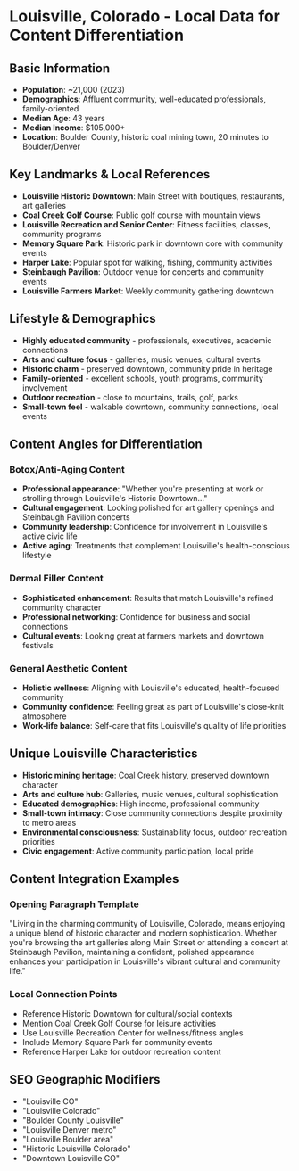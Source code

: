 # Louisville, Colorado - Local Data for Content Differentiation

## Basic Information
- **Population**: ~21,000 (2023)
- **Demographics**: Affluent community, well-educated professionals, family-oriented
- **Median Age**: 43 years
- **Median Income**: $105,000+
- **Location**: Boulder County, historic coal mining town, 20 minutes to Boulder/Denver

## Key Landmarks & Local References
- **Louisville Historic Downtown**: Main Street with boutiques, restaurants, art galleries
- **Coal Creek Golf Course**: Public golf course with mountain views
- **Louisville Recreation and Senior Center**: Fitness facilities, classes, community programs
- **Memory Square Park**: Historic park in downtown core with community events
- **Harper Lake**: Popular spot for walking, fishing, community activities
- **Steinbaugh Pavilion**: Outdoor venue for concerts and community events
- **Louisville Farmers Market**: Weekly community gathering downtown

## Lifestyle & Demographics
- **Highly educated community** - professionals, executives, academic connections
- **Arts and culture focus** - galleries, music venues, cultural events
- **Historic charm** - preserved downtown, community pride in heritage
- **Family-oriented** - excellent schools, youth programs, community involvement
- **Outdoor recreation** - close to mountains, trails, golf, parks
- **Small-town feel** - walkable downtown, community connections, local events

## Content Angles for Differentiation

### Botox/Anti-Aging Content
- **Professional appearance**: "Whether you're presenting at work or strolling through Louisville's Historic Downtown..."
- **Cultural engagement**: Looking polished for art gallery openings and Steinbaugh Pavilion concerts
- **Community leadership**: Confidence for involvement in Louisville's active civic life
- **Active aging**: Treatments that complement Louisville's health-conscious lifestyle

### Dermal Filler Content
- **Sophisticated enhancement**: Results that match Louisville's refined community character
- **Professional networking**: Confidence for business and social connections
- **Cultural events**: Looking great at farmers markets and downtown festivals

### General Aesthetic Content
- **Holistic wellness**: Aligning with Louisville's educated, health-focused community
- **Community confidence**: Feeling great as part of Louisville's close-knit atmosphere
- **Work-life balance**: Self-care that fits Louisville's quality of life priorities

## Unique Louisville Characteristics
- **Historic mining heritage**: Coal Creek history, preserved downtown character
- **Arts and culture hub**: Galleries, music venues, cultural sophistication
- **Educated demographics**: High income, professional community
- **Small-town intimacy**: Close community connections despite proximity to metro areas
- **Environmental consciousness**: Sustainability focus, outdoor recreation priorities
- **Civic engagement**: Active community participation, local pride

## Content Integration Examples

### Opening Paragraph Template
"Living in the charming community of Louisville, Colorado, means enjoying a unique blend of historic character and modern sophistication. Whether you're browsing the art galleries along Main Street or attending a concert at Steinbaugh Pavilion, maintaining a confident, polished appearance enhances your participation in Louisville's vibrant cultural and community life."

### Local Connection Points
- Reference Historic Downtown for cultural/social contexts
- Mention Coal Creek Golf Course for leisure activities
- Use Louisville Recreation Center for wellness/fitness angles
- Include Memory Square Park for community events
- Reference Harper Lake for outdoor recreation content

## SEO Geographic Modifiers
- "Louisville CO"
- "Louisville Colorado"
- "Boulder County Louisville"
- "Louisville Denver metro"
- "Louisville Boulder area"
- "Historic Louisville Colorado"
- "Downtown Louisville CO"